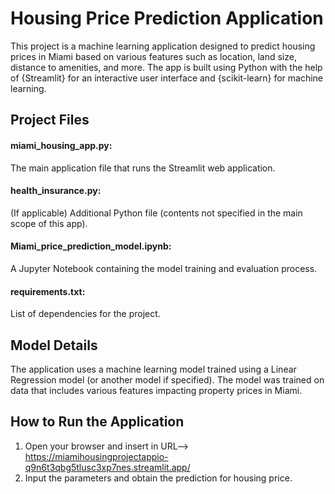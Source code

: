 # Housing Price Prediction Application
This project is a machine learning application designed to predict housing prices in Miami based on various features such as location, land size, distance to amenities, and more. The app is built using Python with the help of {Streamlit} for an interactive user interface and {scikit-learn} for machine learning.

## Project Files
#### miami_housing_app.py:
The main application file that runs the Streamlit web application.
#### health_insurance.py: 
(If applicable) Additional Python file (contents not specified in the main scope of this app).
#### Miami_price_prediction_model.ipynb: 
A Jupyter Notebook containing the model training and evaluation process.
#### requirements.txt:
List of dependencies for the project.

## Model Details
The application uses a machine learning model trained using a Linear Regression model (or another model if specified).
The model was trained on data that includes various features impacting property prices in Miami.

## How to Run the Application
1. Open your browser and insert in URL--> https://miamihousingprojectappio-q9n6t3qbg5tlusc3xp7nes.streamlit.app/
2. Input the parameters and obtain the prediction for housing price.
